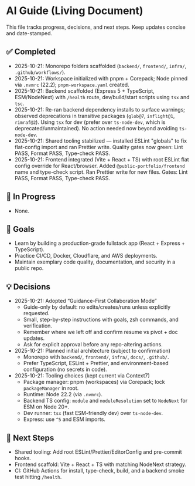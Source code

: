 # AI Guide (Living Document)

This file tracks progress, decisions, and next steps. Keep updates concise and date-stamped.

## ✅ Completed

- 2025-10-21: Monorepo folders scaffolded (`backend/`, `frontend/`, `infra/`, `.github/workflows/`).
- 2025-10-21: Workspace initialized with pnpm + Corepack; Node pinned via `.nvmrc` (22.2); `pnpm-workspace.yaml` created.
- 2025-10-21: Backend scaffolded (Express 5 + TypeScript, ESM/NodeNext) with `/health` route, dev/build/start scripts using `tsx` and `tsc`.
- 2025-10-21: Re-ran backend dependency installs to surface warnings; observed deprecations in transitive packages (`glob@7`, `inflight@1`, `rimraf@2`). Using `tsx` for dev (prefer over `ts-node-dev`, which is deprecated/unmaintained). No action needed now beyond avoiding `ts-node-dev`.
- 2025-10-21: Shared tooling stabilized — installed ESLint "globals" to fix flat-config import and ran Prettier write. Quality gates now green: Lint PASS, Format PASS, Type-check PASS.
- 2025-10-21: Frontend integrated (Vite + React + TS) with root ESLint flat config override for React/browser. Added `@public-portfolio/frontend` name and type-check script. Ran Prettier write for new files. Gates: Lint PASS, Format PASS, Type-check PASS.

## 🚧 In Progress

- None.

## 🎯 Goals

- Learn by building a production-grade fullstack app (React + Express + TypeScript).
- Practice CI/CD, Docker, Cloudflare, and AWS deployments.
- Maintain exemplary code quality, documentation, and security in a public repo.

## 💡 Decisions

- 2025-10-21: Adopted “Guidance-First Collaboration Mode”
  - Guide-only by default: no edits/creates/runs unless explicitly requested.
  - Small, step-by-step instructions with goals, zsh commands, and verification.
  - Remember where we left off and confirm resume vs pivot + doc updates.
  - Ask for explicit approval before any repo-altering actions.
- 2025-10-21: Planned initial architecture (subject to confirmation)
  - Monorepo with `backend/`, `frontend/`, `infra/`, `docs/`, `.github/`.
  - Prefer TypeScript, ESLint + Prettier, and environment-based configuration (no secrets in code).
- 2025-10-21: Tooling choices (kept current via Context7)
  - Package manager: pnpm (workspaces) via Corepack; lock `packageManager` in root.
  - Runtime: Node 22.2 (via `.nvmrc`).
  - Backend TS config: `module` and `moduleResolution` set to `NodeNext` for ESM on Node 20+.
  - Dev runner: `tsx` (fast ESM-friendly dev) over `ts-node-dev`.
  - Express: use `^5` and ESM imports.

## 📌 Next Steps

- Shared tooling: Add root ESLint/Prettier/EditorConfig and pre-commit hooks.
- Frontend scaffold: Vite + React + TS with matching NodeNext strategy.
- CI: GitHub Actions for install, type-check, build, and a backend smoke test hitting `/health`.
